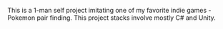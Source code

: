 This is a 1-man self project imitating one of my favorite indie games - Pokemon pair finding.
This project stacks involve mostly C# and Unity.
